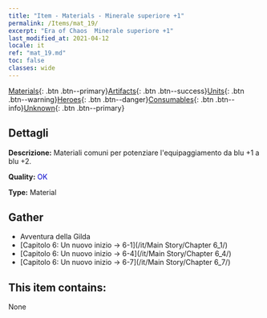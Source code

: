 ```yaml
---
title: "Item - Materials - Minerale superiore +1"
permalink: /Items/mat_19/
excerpt: "Era of Chaos  Minerale superiore +1"
last_modified_at: 2021-04-12
locale: it
ref: "mat_19.md"
toc: false
classes: wide
---
```

 [Materials](/it/Items/){: .btn .btn--primary}[Artifacts](/it/Items/Artifacts/){: .btn .btn--success}[Units](/it/Items/Units/){: .btn .btn--warning}[Heroes](/it/Items/Heroes/){: .btn .btn--danger}[Consumables](/it/Items/Consumables/){: .btn .btn--info}[Unknown](/it/Items/Unknown/){: .btn .btn--primary}

## Dettagli
 **Descrizione:** Materiali comuni per potenziare l'equipaggiamento da blu +1 a blu +2.

 **Quality:** <span style="color: #0000CD">OK</span>

 **Type:** Material

## Gather

*    Avventura della Gilda 
*    [Capitolo 6: Un nuovo inizio -> 6-1](/it/Main Story/Chapter 6_1/) 
*    [Capitolo 6: Un nuovo inizio -> 6-4](/it/Main Story/Chapter 6_4/) 
*    [Capitolo 6: Un nuovo inizio -> 6-7](/it/Main Story/Chapter 6_7/) 

## This item contains:

  None

